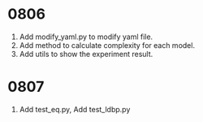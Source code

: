 # 0806 
1. Add modify_yaml.py to modify yaml file. 
2. Add method to calculate complexity for each model. 
3. Add utils to show the experiment result.


# 0807
1. Add test_eq.py, Add test_ldbp.py

